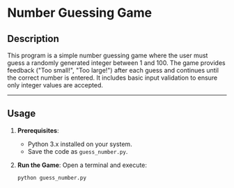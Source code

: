 # Number Guessing Game

## Description
This program is a simple number guessing game where the user must guess a randomly generated integer between 1 and 100. The game provides feedback ("Too small!", "Too large!") after each guess and continues until the correct number is entered. It includes basic input validation to ensure only integer values are accepted.

---

## Usage
1. **Prerequisites**:
   - Python 3.x installed on your system.
   - Save the code as `guess_number.py`.

2. **Run the Game**:
   Open a terminal and execute:
   ```bash
   python guess_number.py
